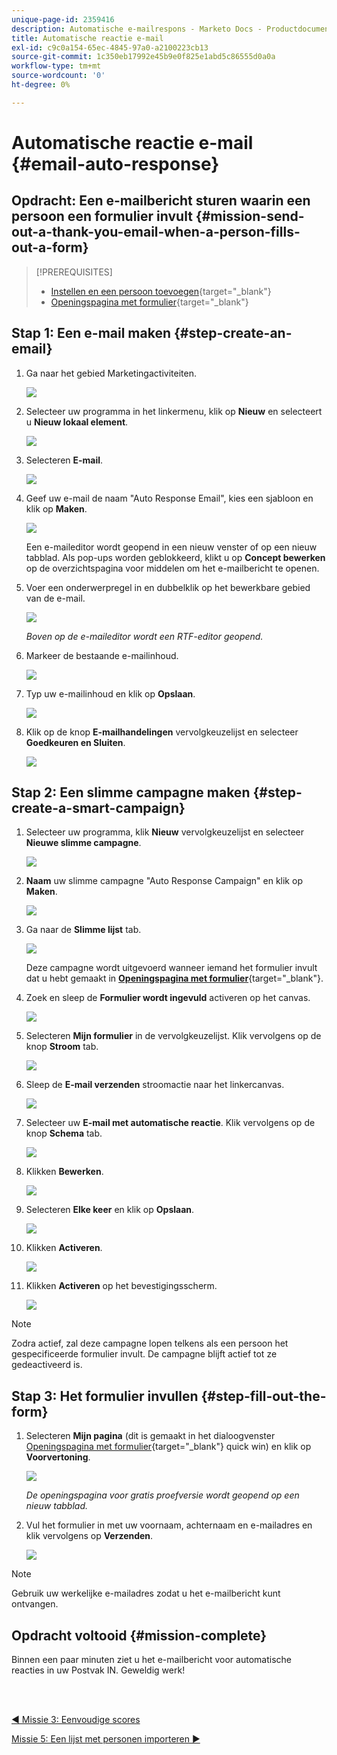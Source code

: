 ```yaml
---
unique-page-id: 2359416
description: Automatische e-mailrespons - Marketo Docs - Productdocumentatie
title: Automatische reactie e-mail
exl-id: c9c0a154-65ec-4845-97a0-a2100223cb13
source-git-commit: 1c350eb17992e45b9e0f825e1abd5c86555d0a0a
workflow-type: tm+mt
source-wordcount: '0'
ht-degree: 0%

---
```


# Automatische reactie e-mail {#email-auto-response}

## Opdracht: Een e-mailbericht sturen waarin een persoon een formulier invult {#mission-send-out-a-thank-you-email-when-a-person-fills-out-a-form}

>[!PREREQUISITES]
>
>* [Instellen en een persoon toevoegen](/help/marketo/getting-started/quick-wins/get-set-up-and-add-a-person.md){target=&quot;_blank&quot;}
>* [Openingspagina met formulier](/help/marketo/getting-started/quick-wins/landing-page-with-a-form.md){target=&quot;_blank&quot;}


## Stap 1: Een e-mail maken {#step-create-an-email}

1. Ga naar het gebied Marketingactiviteiten.

   ![](assets/email-auto-response-1.png)

1. Selecteer uw programma in het linkermenu, klik op **Nieuw** en selecteert u **Nieuw lokaal element**.

   ![](assets/email-auto-response-2.png)

1. Selecteren **E-mail**.

   ![](assets/email-auto-response-3.png)

1. Geef uw e-mail de naam &quot;Auto Response Email&quot;, kies een sjabloon en klik op **Maken**.

   ![](assets/email-auto-response-4.png)

   Een e-maileditor wordt geopend in een nieuw venster of op een nieuw tabblad. Als pop-ups worden geblokkeerd, klikt u op **Concept bewerken** op de overzichtspagina voor middelen om het e-mailbericht te openen.

1. Voer een onderwerpregel in en dubbelklik op het bewerkbare gebied van de e-mail.

   ![](assets/email-auto-response-5.png)

   _Boven op de e-maileditor wordt een RTF-editor geopend._

1. Markeer de bestaande e-mailinhoud.

   ![](assets/email-auto-response-6.png)

1. Typ uw e-mailinhoud en klik op **Opslaan**.

   ![](assets/email-auto-response-7.png)

1. Klik op de knop **E-mailhandelingen** vervolgkeuzelijst en selecteer **Goedkeuren en Sluiten**.

   ![](assets/email-auto-response-8.png)

## Stap 2: Een slimme campagne maken {#step-create-a-smart-campaign}

1. Selecteer uw programma, klik **Nieuw** vervolgkeuzelijst en selecteer **Nieuwe slimme campagne**.

   ![](assets/email-auto-response-9.png)

1. **Naam** uw slimme campagne &quot;Auto Response Campaign&quot; en klik op **Maken**.

   ![](assets/email-auto-response-10.png)

1. Ga naar de **Slimme lijst** tab.

   ![](assets/email-auto-response-11.png)

   Deze campagne wordt uitgevoerd wanneer iemand het formulier invult dat u hebt gemaakt in [**Openingspagina met formulier**](/help/marketo/getting-started/quick-wins/landing-page-with-a-form.md){target=&quot;_blank&quot;}.

1. Zoek en sleep de **Formulier wordt ingevuld** activeren op het canvas.

   ![](assets/email-auto-response-12.png)

1. Selecteren **Mijn formulier** in de vervolgkeuzelijst. Klik vervolgens op de knop **Stroom** tab.

   ![](assets/email-auto-response-13.png)

1. Sleep de **E-mail verzenden** stroomactie naar het linkercanvas.

   ![](assets/email-auto-response-14.png)

1. Selecteer uw **E-mail met automatische reactie**. Klik vervolgens op de knop **Schema** tab.

   ![](assets/email-auto-response-15.png)

1. Klikken **Bewerken**.

   ![](assets/email-auto-response-16.png)

1. Selecteren **Elke keer** en klik op **Opslaan**.

   ![](assets/email-auto-response-17.png)

1. Klikken **Activeren**.

   ![](assets/email-auto-response-18.png)

1. Klikken **Activeren** op het bevestigingsscherm.

   ![](assets/email-auto-response-19.png)

>[!NOTE]
>
>Zodra actief, zal deze campagne lopen telkens als een persoon het gespecificeerde formulier invult. De campagne blijft actief tot ze gedeactiveerd is.

## Stap 3: Het formulier invullen {#step-fill-out-the-form}

1. Selecteren **Mijn pagina** (dit is gemaakt in het dialoogvenster [Openingspagina met formulier](/help/marketo/getting-started/quick-wins/landing-page-with-a-form.md){target=&quot;_blank&quot;} quick win) en klik op **Voorvertoning**.

   ![](assets/email-auto-response-20.png)

   _De openingspagina voor gratis proefversie wordt geopend op een nieuw tabblad._

1. Vul het formulier in met uw voornaam, achternaam en e-mailadres en klik vervolgens op **Verzenden**.

   ![](assets/email-auto-response-21.png)

>[!NOTE]
>
>Gebruik uw werkelijke e-mailadres zodat u het e-mailbericht kunt ontvangen.

## Opdracht voltooid {#mission-complete}

Binnen een paar minuten ziet u het e-mailbericht voor automatische reacties in uw Postvak IN. Geweldig werk!

<br> 

[◄ Missie 3: Eenvoudige scores](/help/marketo/getting-started/quick-wins/simple-scoring.md)

[Missie 5: Een lijst met personen importeren ►](/help/marketo/getting-started/quick-wins/import-a-list-of-people.md)
